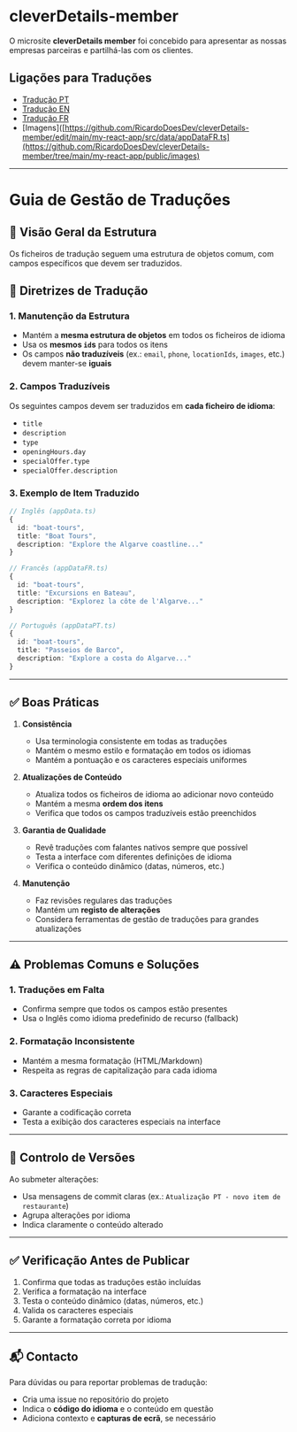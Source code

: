# cleverDetails-member

O microsite **cleverDetails member** foi concebido para apresentar as nossas empresas parceiras e partilhá-las com os clientes.

## Ligações para Traduções

- [Tradução PT](https://github.com/RicardoDoesDev/cleverDetails-member/edit/main/my-react-app/src/data/appDataPT.ts)  
- [Tradução EN](https://github.com/RicardoDoesDev/cleverDetails-member/edit/main/my-react-app/src/data/appData.ts)  
- [Tradução FR](https://github.com/RicardoDoesDev/cleverDetails-member/edit/main/my-react-app/src/data/appDataFR.ts)
- [Imagens]([https://github.com/RicardoDoesDev/cleverDetails-member/edit/main/my-react-app/src/data/appDataFR.ts](https://github.com/RicardoDoesDev/cleverDetails-member/tree/main/my-react-app/public/images)
---

# Guia de Gestão de Traduções

## 📁 Visão Geral da Estrutura

Os ficheiros de tradução seguem uma estrutura de objetos comum, com campos específicos que devem ser traduzidos.

## 📝 Diretrizes de Tradução

### 1. Manutenção da Estrutura

- Mantém a **mesma estrutura de objetos** em todos os ficheiros de idioma  
- Usa os **mesmos `id`s** para todos os itens  
- Os campos **não traduzíveis** (ex.: `email`, `phone`, `locationIds`, `images`, etc.) devem manter-se **iguais**

### 2. Campos Traduzíveis

Os seguintes campos devem ser traduzidos em **cada ficheiro de idioma**:

- `title`  
- `description`  
- `type`  
- `openingHours.day`  
- `specialOffer.type`  
- `specialOffer.description`

### 3. Exemplo de Item Traduzido

```typescript
// Inglês (appData.ts)
{
  id: "boat-tours",
  title: "Boat Tours",
  description: "Explore the Algarve coastline..."
}

// Francês (appDataFR.ts)
{
  id: "boat-tours",
  title: "Excursions en Bateau",
  description: "Explorez la côte de l'Algarve..."
}

// Português (appDataPT.ts)
{
  id: "boat-tours",
  title: "Passeios de Barco",
  description: "Explore a costa do Algarve..."
}
```

---

## ✅ Boas Práticas

1. **Consistência**  
   - Usa terminologia consistente em todas as traduções  
   - Mantém o mesmo estilo e formatação em todos os idiomas  
   - Mantém a pontuação e os caracteres especiais uniformes  

2. **Atualizações de Conteúdo**  
   - Atualiza todos os ficheiros de idioma ao adicionar novo conteúdo  
   - Mantém a mesma **ordem dos itens**  
   - Verifica que todos os campos traduzíveis estão preenchidos  

3. **Garantia de Qualidade**  
   - Revê traduções com falantes nativos sempre que possível  
   - Testa a interface com diferentes definições de idioma  
   - Verifica o conteúdo dinâmico (datas, números, etc.)  

4. **Manutenção**  
   - Faz revisões regulares das traduções  
   - Mantém um **registo de alterações**  
   - Considera ferramentas de gestão de traduções para grandes atualizações

---

## ⚠️ Problemas Comuns e Soluções

### 1. Traduções em Falta  
- Confirma sempre que todos os campos estão presentes  
- Usa o Inglês como idioma predefinido de recurso (fallback)

### 2. Formatação Inconsistente  
- Mantém a mesma formatação (HTML/Markdown)  
- Respeita as regras de capitalização para cada idioma  

### 3. Caracteres Especiais  
- Garante a codificação correta  
- Testa a exibição dos caracteres especiais na interface  

---

## 🔄 Controlo de Versões

Ao submeter alterações:
- Usa mensagens de commit claras (ex.: `Atualização PT - novo item de restaurante`)  
- Agrupa alterações por idioma  
- Indica claramente o conteúdo alterado  

---

## ✅ Verificação Antes de Publicar

1. Confirma que todas as traduções estão incluídas  
2. Verifica a formatação na interface  
3. Testa o conteúdo dinâmico (datas, números, etc.)  
4. Valida os caracteres especiais  
5. Garante a formatação correta por idioma

---

## 📬 Contacto

Para dúvidas ou para reportar problemas de tradução:

- Cria uma issue no repositório do projeto  
- Indica o **código do idioma** e o conteúdo em questão  
- Adiciona contexto e **capturas de ecrã**, se necessário
